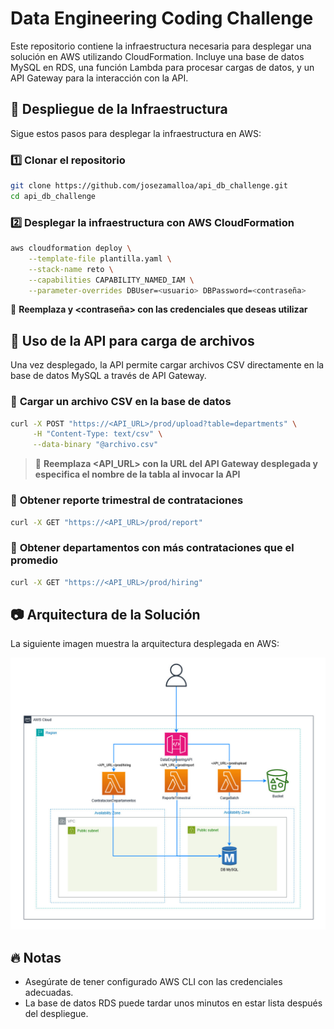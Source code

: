 # Data Engineering Coding Challenge

Este repositorio contiene la infraestructura necesaria para desplegar una solución en AWS utilizando CloudFormation. Incluye una base de datos MySQL en RDS, una función Lambda para procesar cargas de datos, y un API Gateway para la interacción con la API.

## 🚀 Despliegue de la Infraestructura

Sigue estos pasos para desplegar la infraestructura en AWS:

### 1️⃣ **Clonar el repositorio**

```bash
git clone https://github.com/josezamalloa/api_db_challenge.git
cd api_db_challenge
```

### 2️⃣ **Desplegar la infraestructura con AWS CloudFormation**

```bash
aws cloudformation deploy \
    --template-file plantilla.yaml \
    --stack-name reto \
    --capabilities CAPABILITY_NAMED_IAM \
    --parameter-overrides DBUser=<usuario> DBPassword=<contraseña>
```

📌 **Reemplaza <usuario> y <contraseña> con las credenciales que deseas utilizar**

## 📂 **Uso de la API para carga de archivos**

Una vez desplegado, la API permite cargar archivos CSV directamente en la base de datos MySQL a través de API Gateway.

### 🔹 **Cargar un archivo CSV en la base de datos**

```bash
curl -X POST "https://<API_URL>/prod/upload?table=departments" \
     -H "Content-Type: text/csv" \
     --data-binary "@archivo.csv"
```

> 📌 **Reemplaza **<API_URL>** con la URL del API Gateway desplegada y especifica el nombre de la tabla al invocar la API**

### 🔹 **Obtener reporte trimestral de contrataciones**

```bash
curl -X GET "https://<API_URL>/prod/report"
```

### 🔹 **Obtener departamentos con más contrataciones que el promedio**

```bash
curl -X GET "https://<API_URL>/prod/hiring"
```

## 📷 Arquitectura de la Solución

La siguiente imagen muestra la arquitectura desplegada en AWS:

![Arquitectura de la Solución](Arquitectura.jpg)

## 🔥 **Notas**

- Asegúrate de tener configurado AWS CLI con las credenciales adecuadas.
- La base de datos RDS puede tardar unos minutos en estar lista después del despliegue.